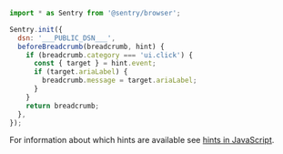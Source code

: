 ```javascript
import * as Sentry from '@sentry/browser';

Sentry.init({
  dsn: '___PUBLIC_DSN___',
  beforeBreadcrumb(breadcrumb, hint) {
    if (breadcrumb.category === 'ui.click') {
      const { target } = hint.event;
      if (target.ariaLabel) {
        breadcrumb.message = target.ariaLabel;
      }
    }
    return breadcrumb;
  },
});
```

For information about which hints are available see [hints in JavaScript](/platforms/javascript/#hints).
